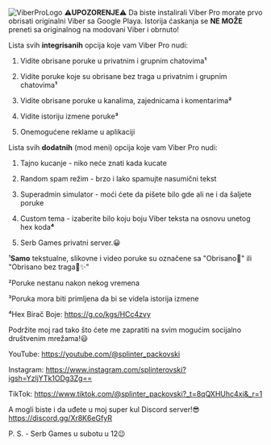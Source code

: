 ![ViberProLogo](https://github.com/user-attachments/assets/9c43ff36-9a7d-4a0f-8ca9-ff356d0e11ac)
⚠️**UPOZORENJE**⚠️
Da biste instalirali Viber Pro morate prvo obrisati originalni Viber sa Google Playa. Istorija ćaskanja se **NE MOŽE** preneti sa originalnog na modovani Viber i obrnuto!

Lista svih **integrisanih** opcija koje vam Viber Pro nudi:

1. Vidite obrisane poruke u privatnim i grupnim chatovima**¹**

2. Vidite poruke koje su obrisane bez traga u privatnim i grupnim chatovima**¹**

3. Vidite obrisane poruke u kanalima, zajednicama i komentarima**²**

4. Vidite istoriju izmene poruke**³**

5. Onemogućene reklame u aplikaciji

Lista svih **dodatnih** (mod meni) opcija koje vam Viber Pro nudi:

1. Tajno kucanje - niko neće znati kada kucate

2. Random spam režim - brzo i lako spamujte nasumični tekst

3. Superadmin simulator - moći ćete da pišete bilo gde ali ne i da šaljete poruke

4. Custom tema - izaberite bilo koju boju Viber teksta na osnovu unetog hex koda**⁴**

5. Serb Games privatni server.😀

¹**Samo** tekstualne, slikovne i video poruke su označene sa "Obrisano🚫" ili "Obrisano bez traga🚫✨️"

²Poruke nestanu nakon nekog vremena

³Poruka mora biti primljena da bi se videla istorija izmene

⁴Hex Birač Boje: https://g.co/kgs/HCc4zvy

Podržite moj rad tako što ćete me zapratiti na svim mogućim socijalno društvenim mrežama!😃

YouTube: https://youtube.com/@splinter_packovski

Instagram: https://www.instagram.com/splinterovski?igsh=YzljYTk1ODg3Zg==

TikTok: https://www.tiktok.com/@splinter_packovski?_t=8qQXHUhc4xi&_r=1

A mogli biste i da uđete u moj super kul Discord server!😎
https://discord.gg/Xr8K6eGfyR

P. S. - Serb Games u subotu u 12😉
